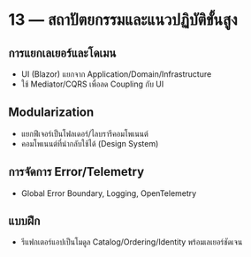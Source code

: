 # 13 — สถาปัตยกรรมและแนวปฏิบัติขั้นสูง

## การแยกเลเยอร์และโดเมน
- UI (Blazor) แยกจาก Application/Domain/Infrastructure
- ใช้ Mediator/CQRS เพื่อลด Coupling กับ UI

## Modularization
- แยกฟีเจอร์เป็นโฟลเดอร์/ไลบรารีคอมโพเนนต์
- คอมโพเนนต์ที่นำกลับใช้ได้ (Design System)

## การจัดการ Error/Telemetry
- Global Error Boundary, Logging, OpenTelemetry

## แบบฝึก
- รีแฟกเตอร์แอปเป็นโมดูล Catalog/Ordering/Identity พร้อมเลเยอร์ชัดเจน

